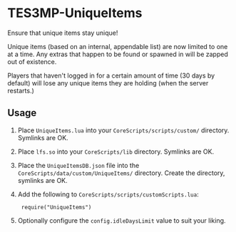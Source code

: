 # TES3MP-UniqueItems

Ensure that unique items stay unique!

Unique items (based on an internal, appendable list) are now limited to one at a time.  Any extras that happen to be found or spawned in will be zapped out of existence.

Players that haven't logged in for a certain amount of time (30 days by default) will lose any unique items they are holding (when the server restarts.)

## Usage

1. Place `UniqueItems.lua` into your `CoreScripts/scripts/custom/` directory.  Symlinks are OK.

1. Place `lfs.so` into your `CoreScripts/lib` directory.  Symlinks are OK.

1. Place the `UniqueItemsDB.json` file into the `CoreScripts/data/custom/UniqueItems/` directory.  Create the directory, symlinks are OK.

1. Add the following to `CoreScripts/scripts/customScripts.lua`:

        require("UniqueItems")

1. Optionally configure the `config.idleDaysLimit` value to suit your liking.
